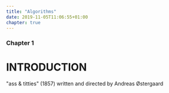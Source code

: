 ```yaml
---
title: "Algorithms"
date: 2019-11-05T11:06:55+01:00
chapter: true
---
```


### Chapter 1

# INTRODUCTION
"ass & titties" (1857) written and directed by Andreas Østergaard